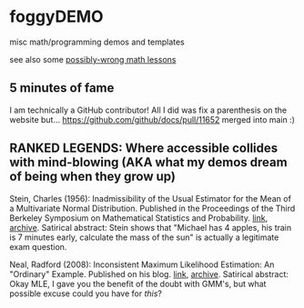 # foggyDEMO

misc math/programming demos and templates

see also some [possibly-wrong math lessons](https://sparshsah.github.io/tablinum/lessons.html)


## 5 minutes of fame

I am technically a GitHub contributor! All I did was fix a parenthesis on the website but... https://github.com/github/docs/pull/11652 merged into main :)


## RANKED LEGENDS: Where accessible collides with mind-blowing (AKA what my demos dream of being when they grow up)

Stein, Charles (1956): Inadmissibility of the Usual Estimator for the Mean of a Multivariate Normal Distribution. Published in the Proceedings of the Third Berkeley Symposium on Mathematical Statistics and Probability. [link](http://www.stat.yale.edu/~hz68/619/Stein-1956.pdf), [archive](https://web.archive.org/web/20210427023010/http://www.stat.yale.edu/~hz68/619/Stein-1956.pdf). Satirical abstract: Stein shows that "Michael has 4 apples, his train is 7 minutes early, calculate the mass of the sun" is actually a legitimate exam question.

Neal, Radford (2008): Inconsistent Maximum Likelihood Estimation: An "Ordinary" Example. Published on his blog. [link](https://radfordneal.wordpress.com/2008/08/09/inconsistent-maximum-likelihood-estimation-an-ordinary-example/), [archive](https://web.archive.org/web/20210523062301/https://radfordneal.wordpress.com/2008/08/09/inconsistent-maximum-likelihood-estimation-an-ordinary-example/). Satirical abstract: Okay MLE, I gave you the benefit of the doubt with GMM's, but what possible excuse could you have for _this_?
